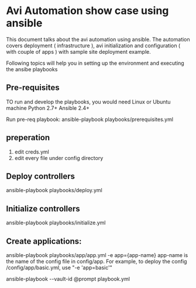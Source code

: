 # Avi Automation show case using ansible

This document talks about the avi automation using ansible. The automation covers deployment ( infrastructure ), avi initialization and configuration ( with couple of apps ) with sample site deployment example.

Following topics will help you in setting up the environment and executing the ansibe playbooks

## Pre-requisites
TO run and develop the playbooks, you would need
  Linux or Ubuntu machine
  Python 2.7+
  Ansible 2.4+
  
Run pre-req playbook: 
ansible-playbook playbooks/prerequisites.yml

## preperation

1. edit creds.yml 
2. edit every file under config directory 

## Deploy controllers

 ansible-playbook playbooks/deploy.yml

## Initialize controllers
 ansible-playbook playbooks/initialize.yml

## Create applications:
 ansible-playbook playbooks/app/app.yml -e app={app-name}
app-name is the name of the config file in config/app. For example, to deploy the config /config/app/basic.yml, use "-e 'app=basic'"



ansible-playbook --vault-id @prompt playbook.yml
